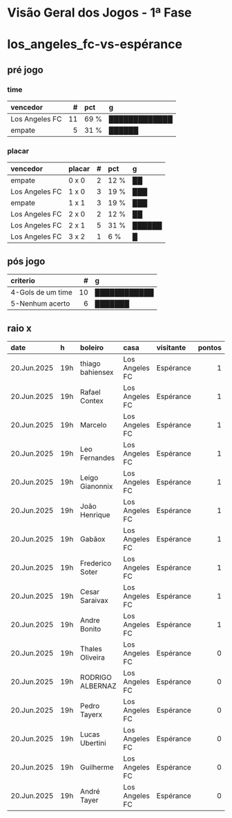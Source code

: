 # Visão Geral dos Jogos - 1ª Fase

# los_angeles_fc-vs-espérance

## pré jogo

### time

| vencedor       |   # | pct   | g             |
|:---------------|----:|:------|:--------------|
| Los Angeles FC |  11 | 69 %  | █████████████ |
| empate         |   5 | 31 %  | ██████        |

### placar

| vencedor       | placar   |   # | pct   | g      |
|:---------------|:---------|----:|:------|:-------|
| empate         | 0 x 0    |   2 | 12 %  | ██     |
| Los Angeles FC | 1 x 0    |   3 | 19 %  | ███    |
| empate         | 1 x 1    |   3 | 19 %  | ███    |
| Los Angeles FC | 2 x 0    |   2 | 12 %  | ██     |
| Los Angeles FC | 2 x 1    |   5 | 31 %  | ██████ |
| Los Angeles FC | 3 x 2    |   1 | 6 %   | █      |

## pós jogo

| criterio          |   # | g            |
|:------------------|----:|:-------------|
| 4-Gols de um time |  10 | ████████████ |
| 5-Nenhum acerto   |   6 | ███████      |

## raio x

| date        | h   | boleiro          | casa           | visitante   |   pontos | criteiro          | bol_placar   | bol_time       | real_placar   | real_time   |
|:------------|:----|:-----------------|:---------------|:------------|---------:|:------------------|:-------------|:---------------|:--------------|:------------|
| 20.Jun.2025 | 19h | thiago bahiensex | Los Angeles FC | Espérance   |        1 | 4-Gols de um time | 2 x 1        | Los Angeles FC | 0 x 1         | Espérance   |
| 20.Jun.2025 | 19h | Rafael Contex    | Los Angeles FC | Espérance   |        1 | 4-Gols de um time | 1 x 1        | empate         | 0 x 1         | Espérance   |
| 20.Jun.2025 | 19h | Marcelo          | Los Angeles FC | Espérance   |        1 | 4-Gols de um time | 2 x 1        | Los Angeles FC | 0 x 1         | Espérance   |
| 20.Jun.2025 | 19h | Leo Fernandes    | Los Angeles FC | Espérance   |        1 | 4-Gols de um time | 1 x 1        | empate         | 0 x 1         | Espérance   |
| 20.Jun.2025 | 19h | Leigo Gianonnix  | Los Angeles FC | Espérance   |        1 | 4-Gols de um time | 0 x 0        | empate         | 0 x 1         | Espérance   |
| 20.Jun.2025 | 19h | João Henrique    | Los Angeles FC | Espérance   |        1 | 4-Gols de um time | 2 x 1        | Los Angeles FC | 0 x 1         | Espérance   |
| 20.Jun.2025 | 19h | Gabãox           | Los Angeles FC | Espérance   |        1 | 4-Gols de um time | 0 x 0        | empate         | 0 x 1         | Espérance   |
| 20.Jun.2025 | 19h | Frederico Soter  | Los Angeles FC | Espérance   |        1 | 4-Gols de um time | 2 x 1        | Los Angeles FC | 0 x 1         | Espérance   |
| 20.Jun.2025 | 19h | Cesar Saraivax   | Los Angeles FC | Espérance   |        1 | 4-Gols de um time | 2 x 1        | Los Angeles FC | 0 x 1         | Espérance   |
| 20.Jun.2025 | 19h | Andre Bonito     | Los Angeles FC | Espérance   |        1 | 4-Gols de um time | 1 x 1        | empate         | 0 x 1         | Espérance   |
| 20.Jun.2025 | 19h | Thales Oliveira  | Los Angeles FC | Espérance   |        0 | 5-Nenhum acerto   | 1 x 0        | Los Angeles FC | 0 x 1         | Espérance   |
| 20.Jun.2025 | 19h | RODRIGO ALBERNAZ | Los Angeles FC | Espérance   |        0 | 5-Nenhum acerto   | 3 x 2        | Los Angeles FC | 0 x 1         | Espérance   |
| 20.Jun.2025 | 19h | Pedro Tayerx     | Los Angeles FC | Espérance   |        0 | 5-Nenhum acerto   | 2 x 0        | Los Angeles FC | 0 x 1         | Espérance   |
| 20.Jun.2025 | 19h | Lucas Ubertini   | Los Angeles FC | Espérance   |        0 | 5-Nenhum acerto   | 2 x 0        | Los Angeles FC | 0 x 1         | Espérance   |
| 20.Jun.2025 | 19h | Guilherme        | Los Angeles FC | Espérance   |        0 | 5-Nenhum acerto   | 1 x 0        | Los Angeles FC | 0 x 1         | Espérance   |
| 20.Jun.2025 | 19h | André Tayer      | Los Angeles FC | Espérance   |        0 | 5-Nenhum acerto   | 1 x 0        | Los Angeles FC | 0 x 1         | Espérance   |